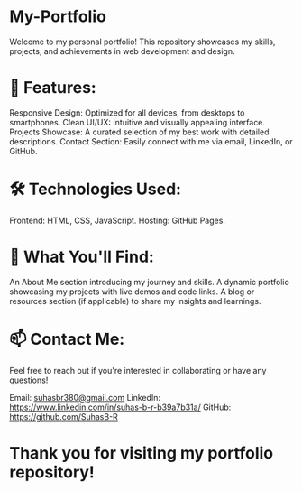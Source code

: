 # My-Portfolio
Welcome to my personal portfolio! This repository showcases my skills, projects, and achievements in web development and design.

# 🚀 Features:
Responsive Design: Optimized for all devices, from desktops to smartphones.
Clean UI/UX: Intuitive and visually appealing interface.
Projects Showcase: A curated selection of my best work with detailed descriptions.
Contact Section: Easily connect with me via email, LinkedIn, or GitHub.

# 🛠️ Technologies Used:
Frontend: HTML, CSS, JavaScript.
Hosting: GitHub Pages.

# 🌟 What You'll Find:
An About Me section introducing my journey and skills.
A dynamic portfolio showcasing my projects with live demos and code links.
A blog or resources section (if applicable) to share my insights and learnings.

# 📫 Contact Me:
Feel free to reach out if you're interested in collaborating or have any questions!

Email: suhasbr380@gmail.com
LinkedIn: https://www.linkedin.com/in/suhas-b-r-b39a7b31a/
GitHub: https://github.com/SuhasB-R

# Thank you for visiting my portfolio repository!
